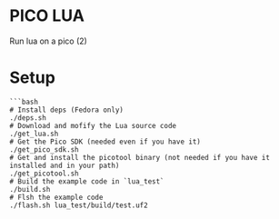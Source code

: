 # PICO LUA
Run lua on a pico (2)

# Setup
```
```bash
# Install deps (Fedora only)
./deps.sh
# Download and mofify the Lua source code
./get_lua.sh
# Get the Pico SDK (needed even if you have it)
./get_pico_sdk.sh
# Get and install the picotool binary (not needed if you have it installed and in your path)
./get_picotool.sh
# Build the example code in `lua_test`
./build.sh
# Flsh the example code
./flash.sh lua_test/build/test.uf2
```
```
